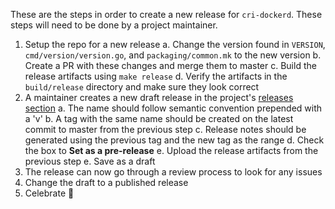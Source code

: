 These are the steps in order to create a new release for `cri-dockerd`. These steps will need to be done by a project maintainer.

1. Setup the repo for a new release
  a. Change the version found in `VERSION`, `cmd/version/version.go`, and `packaging/common.mk` to the new version
  b. Create a PR with these changes and merge them to master
  c. Build the release artifacts using `make release`
  d. Verify the artifacts in the `build/release` directory and make sure they look correct
2. A maintainer creates a new draft release in the project's [releases section](https://github.com/Mirantis/cri-dockerd/releases)
  a. The name should follow semantic convention prepended with a 'v'
  b. A tag with the same name should be created on the latest commit to master from the previous step
  c. Release notes should be generated using the previous tag and the new tag as the range
  d. Check the box to **Set as a pre-release**
  e. Upload the release artifacts from the previous step
  e. Save as a draft
3. The release can now go through a review process to look for any issues
4. Change the draft to a published release
5. Celebrate :beers:
